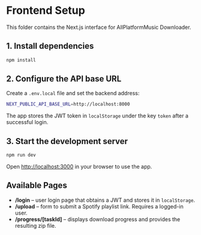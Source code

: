 # Frontend Setup

This folder contains the Next.js interface for AllPlatformMusic Downloader.

## 1. Install dependencies

```bash
npm install
```

## 2. Configure the API base URL

Create a `.env.local` file and set the backend address:

```bash
NEXT_PUBLIC_API_BASE_URL=http://localhost:8000
```

The app stores the JWT token in `localStorage` under the key `token` after a successful login.

## 3. Start the development server

```bash
npm run dev
```

Open <http://localhost:3000> in your browser to use the app.

## Available Pages

- **/login** – user login page that obtains a JWT and stores it in `localStorage`.
- **/upload** – form to submit a Spotify playlist link. Requires a logged-in user.
- **/progress/[taskId]** – displays download progress and provides the resulting zip file.

